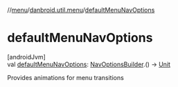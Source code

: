 //[menu](../../index.md)/[danbroid.util.menu](index.md)/[defaultMenuNavOptions](default-menu-nav-options.md)

# defaultMenuNavOptions

[androidJvm]\
val [defaultMenuNavOptions](default-menu-nav-options.md): [NavOptionsBuilder](https://developer.android.com/reference/kotlin/androidx/navigation/NavOptionsBuilder.html).() -> [Unit](https://kotlinlang.org/api/latest/jvm/stdlib/kotlin/-unit/index.html)

Provides animations for menu transitions
